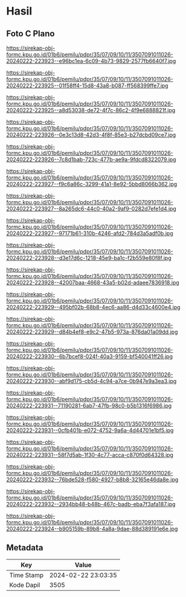 # Hasil

## Foto C Plano

https://sirekap-obj-formc.kpu.go.id/01b6/pemilu/pdpr/35/07/09/10/11/3507091011026-20240222-223923--e96bc1ea-6c09-4b73-9829-2577fb6640f7.jpg

https://sirekap-obj-formc.kpu.go.id/01b6/pemilu/pdpr/35/07/09/10/11/3507091011026-20240222-223925--01f58ff4-15d8-43a8-b087-ff568399ffe7.jpg

https://sirekap-obj-formc.kpu.go.id/01b6/pemilu/pdpr/35/07/09/10/11/3507091011026-20240222-223925--a8d53038-de72-4f7c-86c2-4f9e6888821f.jpg

https://sirekap-obj-formc.kpu.go.id/01b6/pemilu/pdpr/35/07/09/10/11/3507091011026-20240222-223926--0e3c13d8-42d3-4f8f-85e3-b27dcbd09ce7.jpg

https://sirekap-obj-formc.kpu.go.id/01b6/pemilu/pdpr/35/07/09/10/11/3507091011026-20240222-223926--7c8d1bab-723c-477b-ae9a-9fdcd8322079.jpg

https://sirekap-obj-formc.kpu.go.id/01b6/pemilu/pdpr/35/07/09/10/11/3507091011026-20240222-223927--f9c6a86c-3299-41a1-8e92-5bbd8066b362.jpg

https://sirekap-obj-formc.kpu.go.id/01b6/pemilu/pdpr/35/07/09/10/11/3507091011026-20240222-223927--8a265dc6-44c0-40a2-9af9-0282d7efe1d4.jpg

https://sirekap-obj-formc.kpu.go.id/01b6/pemilu/pdpr/35/07/09/10/11/3507091011026-20240222-223927--97171b61-310b-4246-afd2-784d3a5adf0b.jpg

https://sirekap-obj-formc.kpu.go.id/01b6/pemilu/pdpr/35/07/09/10/11/3507091011026-20240222-223928--d3e17d6c-1218-45e9-ba1c-f2b559e80f8f.jpg

https://sirekap-obj-formc.kpu.go.id/01b6/pemilu/pdpr/35/07/09/10/11/3507091011026-20240222-223928--42007baa-4668-43a5-b02d-adaee7836918.jpg

https://sirekap-obj-formc.kpu.go.id/01b6/pemilu/pdpr/35/07/09/10/11/3507091011026-20240222-223929--495bf02b-68b8-4ec6-aa86-d4d33c4600e4.jpg

https://sirekap-obj-formc.kpu.go.id/01b6/pemilu/pdpr/35/07/09/10/11/3507091011026-20240222-223929--d84b4ef8-e9c2-47b5-973a-876da01a09dd.jpg

https://sirekap-obj-formc.kpu.go.id/01b6/pemilu/pdpr/35/07/09/10/11/3507091011026-20240222-223930--6b7bcef8-024f-40a3-9159-bf540041ff26.jpg

https://sirekap-obj-formc.kpu.go.id/01b6/pemilu/pdpr/35/07/09/10/11/3507091011026-20240222-223930--abf9d175-cb5d-4c94-a7ce-0b947e9a3ea3.jpg

https://sirekap-obj-formc.kpu.go.id/01b6/pemilu/pdpr/35/07/09/10/11/3507091011026-20240222-223931--71190281-6ab7-47fb-98c0-b5b1316f6986.jpg

https://sirekap-obj-formc.kpu.go.id/01b6/pemilu/pdpr/35/07/09/10/11/3507091011026-20240222-223931--0cfb401b-e072-4752-9a6a-4d44701e1bf5.jpg

https://sirekap-obj-formc.kpu.go.id/01b6/pemilu/pdpr/35/07/09/10/11/3507091011026-20240222-223931--58f7d5ab-1f30-4c77-acca-c870f0d64328.jpg

https://sirekap-obj-formc.kpu.go.id/01b6/pemilu/pdpr/35/07/09/10/11/3507091011026-20240222-223932--76bde528-f580-4927-b8b8-32165e46da8e.jpg

https://sirekap-obj-formc.kpu.go.id/01b6/pemilu/pdpr/35/07/09/10/11/3507091011026-20240222-223932--2934bb48-b48b-467c-badb-eba7f3afa187.jpg

https://sirekap-obj-formc.kpu.go.id/01b6/pemilu/pdpr/35/07/09/10/11/3507091011026-20240222-223924--b905159b-89b8-4a8a-9dae-88d389191e6e.jpg


## Metadata

| Key        | Value               |
| ---------- | ------------------- |
| Time Stamp | 2024-02-22 23:03:35 |
| Kode Dapil | 3505                |



